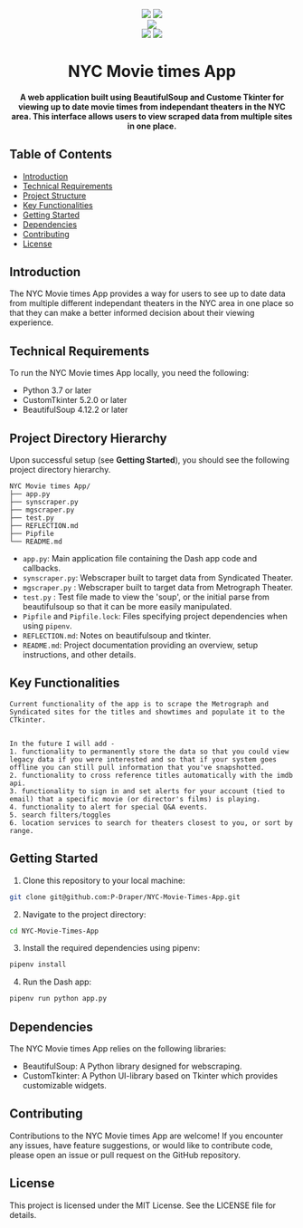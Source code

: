 <p align="center">
    <a href=""><img src="https://img.shields.io/pypi/l/ansicolortags.svg" /></a>
    <a href=""><img src="https://img.shields.io/badge/Maintained%3F-yes-green.svg" /></a>
    <br>
    <a href="https://docs.python.org/3/index.html"><img src="https://img.shields.io/badge/python-%2320232a?style=for-the-badge&logo=python&logoColor=ffdd54" /></a>
    <br>
    <a href=""><img src="https://static.javatpoint.com/python/images/tkinter-tutorial.png" /></a>
    <a href=""><img src="https://dtmvamahs40ux.cloudfront.net/gl-academy/course/course-1212-bs.jpg" /></a>

</p>

<h1 align="center"><b>NYC Movie times App</b></h1>
<h4 align="center">A web application built using BeautifulSoup and Custome Tkinter for viewing up to date movie times from independant theaters in the NYC area. This interface allows users to view scraped data from multiple sites in one place. </h4>


## Table of Contents

- [Introduction](#introduction)
- [Technical Requirements](#technical-requirements)
- [Project Structure](#project-structure)
- [Key Functionalities](#key-functionalities)
- [Getting Started](#getting-started)
- [Dependencies](#dependencies)
- [Contributing](#contributing)
- [License](#license)

## Introduction

The NYC Movie times App provides a way for users to see up to date data from multiple different independant theaters in the NYC area in one place so that they can make a better informed decision about their viewing experience.

## Technical Requirements

To run the NYC Movie times App locally, you need the following:

- Python 3.7 or later
- CustomTkinter 5.2.0 or later
- BeautifulSoup 4.12.2 or later

## Project Directory Hierarchy

Upon successful setup (see **Getting Started**), you should see the following project directory hierarchy.

```
NYC Movie times App/
├── app.py
├── synscraper.py
├── mgscraper.py
├── test.py
├── REFLECTION.md
├── Pipfile
└── README.md
```

- `app.py`: Main application file containing the Dash app code and callbacks.
- `synscraper.py`: Webscraper built to target data from Syndicated Theater.
- `mgscraper.py` : Webscraper built to target data from Metrograph Theater.
- `test.py` : Test file made to view the 'soup', or the initial parse from 
    beautifulsoup so that it can be more easily manipulated.
- `Pipfile` and `Pipfile.lock`: Files specifying project dependencies when using `pipenv`.
- `REFLECTION.md`: Notes on beautifulsoup and tkinter.
- `README.md`: Project documentation providing an overview, setup instructions, and other details.

## Key Functionalities

    Current functionality of the app is to scrape the Metrograph and Syndicated sites for the titles and showtimes and populate it to the CTkinter.


    In the future I will add -
    1. functionality to permanently store the data so that you could view legacy data if you were interested and so that if your system goes offline you can still pull information that you've snapshotted.
    2. functionality to cross reference titles automatically with the imdb api.
    3. functionality to sign in and set alerts for your account (tied to email) that a specific movie (or director's films) is playing.
    4. functionality to alert for special Q&A events.
    5. search filters/toggles
    6. location services to search for theaters closest to you, or sort by range.

## Getting Started

1. Clone this repository to your local machine:

```bash
git clone git@github.com:P-Draper/NYC-Movie-Times-App.git
```

2. Navigate to the project directory:

```bash
cd NYC-Movie-Times-App
```

3. Install the required dependencies using pipenv:

```bash
pipenv install
```

4. Run the Dash app:

```bash
pipenv run python app.py
```

## Dependencies

The NYC Movie times App relies on the following libraries:

- BeautifulSoup: A Python library designed for webscraping.
- CustomTkinter: A Python UI-library based on Tkinter which provides customizable widgets.

## Contributing

Contributions to the NYC Movie times App are welcome! If you encounter any issues, have feature suggestions, or would like to contribute code, please open an issue or pull request on the GitHub repository.

## License

This project is licensed under the MIT License. See the LICENSE file for details.
